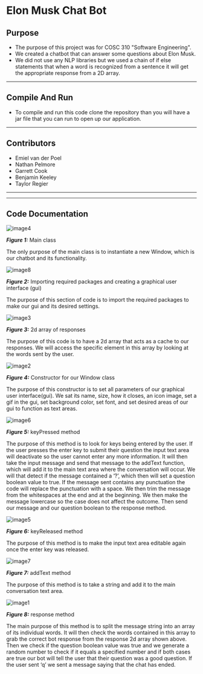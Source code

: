 # Elon Musk Chat Bot
## Purpose
- The purpose of this project was for COSC 310 "Software Engineering".
- We created a chatbot that can answer some questions about Elon Musk.
- We did not use any NLP libraries but we used a chain of if else statements that when a word is recognized from a sentence it will get the appropriate response from a 2D array.

---------------------------------------

## Compile And Run
- To compile and run this code clone the repository than you will have a jar file that you can run to open up our application. 

---------------------------------------

## Contributors
- Emiel van der Poel
- Nathan Pelmore
- Garrett Cook
- Benjamin Keeley
- Taylor Regier

---------------------------------------
---------------------------------------
## Code Documentation
![image4](https://user-images.githubusercontent.com/75397522/111018899-b91a0c80-8370-11eb-826b-74e7f7e34070.png)

***Figure 1:*** Main class

The only purpose of the main class is to instantiate a new Window, which is our chatbot and its functionality.

![image8](https://user-images.githubusercontent.com/75397522/111018910-c9ca8280-8370-11eb-8e91-0d3a30c8339b.png)

***Figure 2:*** Importing required packages and creating a graphical user interface (gui)

The purpose of this section of code is to import the required packages to make our gui and its desired settings.

![image3](https://user-images.githubusercontent.com/75397522/111018947-fa122100-8370-11eb-9334-72f4f959a307.png)

***Figure 3:*** 2d array of responses

The purpose of this code is to have a 2d array that acts as a cache to our responses. We will access the specific element in this array by looking at the words sent by the user. 

![image2](https://user-images.githubusercontent.com/75397522/111018961-0a2a0080-8371-11eb-831a-360df7ebf0aa.png)

***Figure 4:*** Constructor for our Window class

The purpose of this constructor is to set all parameters of our graphical user interface(gui). We sat its name, size, how it closes, an icon image, set a gif in the gui, set background color, set font, and set desired areas of our gui to function as text areas.

![image6](https://user-images.githubusercontent.com/75397522/111018983-29289280-8371-11eb-8a1c-45a43d2b9c18.png)

***Figure 5:*** keyPressed method

The purpose of this method is to look for keys being entered by the user. If the user presses the enter key to submit their question the input text area will deactivate so the user cannot enter any more information. It will then take the input message and send that message to the addText function, which will add it to the main text area where the conversation will occur. We will that detect if the message contained a ‘?’, which then will set a question boolean value to true. If the message sent contains any punctuation the code will replace the punctuation with a space. We then trim the message from the whitespaces at the end and at the beginning. We then make the message lowercase so the case does not affect the outcome. Then send our message and our question boolean to the response method.

![image5](https://user-images.githubusercontent.com/75397522/111018990-380f4500-8371-11eb-9210-5d18816965a6.png)

***Figure 6:*** keyReleased method

The purpose of this method is to make the input text area editable again once the enter key was released.

![image7](https://user-images.githubusercontent.com/75397522/111018997-43fb0700-8371-11eb-86b5-b362fb149043.png)

***Figure 7:*** addText method

The purpose of this method is to take a string and add it to the main conversation text area.

![image1](https://user-images.githubusercontent.com/75397522/111019008-5412e680-8371-11eb-84d7-69df0dcbac0a.png)

***Figure 8:*** response method

The main purpose of this method is to split the message string into an array of its individual words. It will then check the words contained in this array to grab the correct bot response from the response 2d array shown above. Then we check if the question boolean value was true and we generate a random number to check if it equals a specified number and if both cases are true our bot will tell the user that their question was a good question. If the user sent ‘q’ we sent a message saying that the chat has ended.

